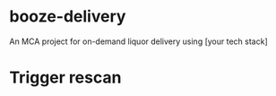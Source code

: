 # booze-delivery
An MCA project for on-demand liquor delivery using [your tech stack]
# Trigger rescan
